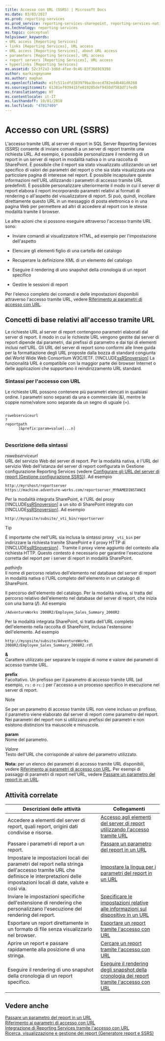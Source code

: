 ```yaml
---
title: Accesso con URL (SSRS) | Microsoft Docs
ms.date: 03/03/2017
ms.prod: reporting-services
ms.prod_service: reporting-services-sharepoint, reporting-services-native
ms.technology: reporting-services
ms.topic: conceptual
helpviewer_keywords:
- URL access [Reporting Services]
- links [Reporting Services], URL access
- URL access [Reporting Services], about URL access
- parameters [Reporting Services], URL access
- report servers [Reporting Services], URL access
- hyperlinks [Reporting Services]
ms.assetid: 52c3f2a3-3d6d-4fee-9c46-83f366919398
author: markingmyname
ms.author: maghan
ms.openlocfilehash: e1fc511cdfd383979ba3bcecd782ed4b481d6260
ms.sourcegitcommit: 61381ef939415fe019285def9450d7583df1fed0
ms.translationtype: HT
ms.contentlocale: it-IT
ms.lasthandoff: 10/01/2018
ms.locfileid: "47817409"
---
```

# <a name="url-access-ssrs"></a>Accesso con URL (SSRS)
  L'accesso tramite URL al server di report in SQL Server Reporting Services (SSRS) consente di inviare comandi a un server di report tramite una richiesta URL. Ad esempio, è possibile personalizzare il rendering di un report in un server di report in modalità nativa o in una raccolta di SharePoint. È possibile che il report sia stato visualizzato utilizzando un set specifico di valori dei parametri del report o che sia stata visualizzata una particolare pagina di interesse nel report. È possibile incapsulare queste informazioni nell'URL utilizzando i parametri di accesso tramite URL predefiniti. È possibile personalizzare ulteriormente il modo in cui il server di report elabora il report incorporando parametri relativi ai formati di rendering o all'aspetto del visualizzatore di report. Si può, quindi, incollare direttamente questo URL in un messaggio di posta elettronica o in una pagina Web per permettere ad altri di accedere al report con le stesse modalità tramite il browser.  
  
 Le altre azioni che si possono eseguire attraverso l'accesso tramite URL sono:  
  
-   Inviare comandi al visualizzatore HTML, ad esempio per l'impostazione dell'aspetto  
  
-   Elencare gli elementi figlio di una cartella del catalogo  
  
-   Recuperare la definizione XML di un elemento del catalogo  
  
-   Eseguire il rendering di uno snapshot della cronologia di un report specifico  
  
-   Gestire le sessioni di report  
  
 Per l'elenco completo dei comandi e delle impostazioni disponibili attraverso l'accesso tramite URL, vedere [Riferimento ai parametri di accesso con URL](../reporting-services/url-access-parameter-reference.md).  
  
## <a name="url-access-concepts"></a>Concetti di base relativi all'accesso tramite URL  
 Le richieste URL al server di report contengono parametri elaborati dal server di report. Il modo in cui le richieste URL vengono gestite dal server di report dipende dai parametri, dai prefissi di parametro e dai tipi di elementi inclusi nell'URL. Gli URL del server di report sono conformi alle linee guida per la formattazione degli URL proposte dalla bozza di standard congiunta del World Wide Web Consortium W3C/IETF. [!INCLUDE[ssRSnoversion](../includes/ssrsnoversion-md.md)] La funzionalità URL è compatibile con la maggior parte dei browser Internet o delle applicazioni che supportano il reindirizzamento URL standard.  
  
### <a name="url-access-syntax"></a>Sintassi per l'accesso con URL  
 Le richieste URL possono contenere più parametri elencati in qualsiasi ordine. I parametri sono separati da una e commerciale (&), mentre le coppie nome/valore sono separate da un segno di uguale (=).  
  
```  
  
rswebserviceurl  
?  
reportpath  
      [&prefix:param=value]...n]  
  
```  
  
### <a name="syntax-description"></a>Descrizione della sintassi  
 *rswebserviceurl*  
 URL del servizio Web del server di report. Per la modalità nativa, è l'URL del servizio Web dell'istanza del server di report configurata in Gestione configurazione Reporting Services (vedere [Configurare gli URL del server di report &#40;Gestione configurazione SSRS&#41;](../reporting-services/install-windows/configure-report-server-urls-ssrs-configuration-manager.md)). Ad esempio  
  
```  
http://myrshost/reportserver  
https://machine.adventure-works.com/reportserver_MYNAMEDINSTANCE  
```  
  
 Per la modalità integrata SharePoint, è l'URL del proxy [!INCLUDE[ssRSnoversion](../includes/ssrsnoversion-md.md)] a un sito di SharePoint integrato con [!INCLUDE[ssRSnoversion](../includes/ssrsnoversion-md.md)]. Ad esempio  
  
```  
http://myspsite/subsite/_vti_bin/reportserver  
```  
  
> [!TIP]  
>  È importante che nell'URL sia inclusa la sintassi proxy `_vti_bin` per indirizzare la richiesta tramite SharePoint e il proxy HTTP di [!INCLUDE[ssRSnoversion](../includes/ssrsnoversion-md.md)] . Tramite il proxy viene aggiunto del contesto alla richiesta HTTP. Questo contesto è necessario per garantire l'esecuzione corretta del report per i server di report in modalità SharePoint.  
  
 *pathinfo*  
 Il nome di percorso relativo dell'elemento nel database del server di report in modalità nativa o l'URL completo dell'elemento in un catalogo di SharePoint.  
  
 Il percorso dell'elemento del catalogo. Per la modalità nativa, si tratta del percorso relativo dell'elemento nel database del server di report, che inizia con una barra (**/**). Ad esempio  
  
```  
/AdventureWorks 2008R2/Employee_Sales_Summary_2008R2  
```  
  
 Per la modalità integrata SharePoint, si tratta dell'URL completo dell'elemento nella raccolta di SharePoint, inclusa l'estensione dell'elemento. Ad esempio  
  
```  
http://myspsite/subsite/AdventureWorks 2008R2/Employee_Sales_Summary_2008R2.rdl  
```  
  
 **&**  
 Carattere utilizzato per separare le coppie di nome e valore dei parametri di accesso tramite URL.  
  
 **prefix**  
 Facoltativo. Un prefisso per il parametro di accesso tramite URL (ad esempio, `rs:` o `rc:`) per l'accesso a un processo specifico in esecuzione nel server di report.  
  
> [!NOTE]  
>  Se per un parametro di accesso tramite URL non viene incluso un prefisso, il parametro viene elaborato dal server di report come parametro del report. Nei parametri del report non si utilizzano prefissi dei parametri e non esistono distinzioni tra maiuscole e minuscole.  
  
 **param**  
 Nome del parametro.  
  
 *Valore*  
 Testo dell'URL che corrisponde al valore del parametro utilizzato.  
  
 **Nota:** per un elenco dei parametri di accesso tramite URL disponibili, vedere [Riferimento ai parametri di accesso con URL](../reporting-services/url-access-parameter-reference.md). Per esempi di passaggi di parametri di report nell'URL, vedere [Passare un parametro del report in un URL](../reporting-services/pass-a-report-parameter-within-a-url.md).  
  
## <a name="related-tasks"></a>Attività correlate  
  
|Descrizioni delle attività|Collegamenti|  
|-----------------------|-----------|  
|Accedere a elementi del server di report, quali report, origini dati condivise e risorse.|[Accesso agli elementi del server di report utilizzando l'accesso tramite URL](../reporting-services/access-report-server-items-using-url-access.md)|  
|Passare i parametri di report a un report.|[Passare un parametro del report in un URL](../reporting-services/pass-a-report-parameter-within-a-url.md)|  
|Impostare le impostazioni locali dei parametri del report nella stringa dell'accesso tramite URL che definisce le interpretazioni delle impostazioni locali di date, valute e così via.|[Impostare la lingua per i parametri del report in un URL](../reporting-services/set-the-language-for-report-parameters-in-a-url.md)|  
|Inviare le impostazioni specifiche dell'estensione di rendering che personalizzano l'esecuzione del rendering del report.|[Specificare le impostazioni relative alle informazioni sul dispositivo in un URL](../reporting-services/specify-device-information-settings-in-a-url.md)|  
|Esportare un report direttamente in un formato di file senza visualizzarlo nel browser.|[Esportare un report tramite l'accesso con URL](../reporting-services/export-a-report-using-url-access.md)|  
|Aprire un report e passare rapidamente alla posizione di una stringa.|[Cercare un report tramite l'accesso con URL](../reporting-services/search-a-report-using-url-access.md)|  
|Eseguire il rendering di uno snapshot della cronologia di un report specifico.|[Eseguire il rendering degli snapshot della cronologia dei report tramite l'accesso con URL](../reporting-services/render-a-report-history-snapshot-using-url-access.md)|  
  
## <a name="see-also"></a>Vedere anche  
 [Passare un parametro del report in un URL](../reporting-services/pass-a-report-parameter-within-a-url.md)   
 [Riferimento ai parametri di accesso con URL](../reporting-services/url-access-parameter-reference.md)   
 [Integrazione di Reporting Services tramite l'accesso con URL](../reporting-services/application-integration/integrating-reporting-services-using-url-access.md)   
 [Ricerca, visualizzazione e gestione dei report &#40;Generatore report e SSRS&#41;](../reporting-services/report-builder/finding-viewing-and-managing-reports-report-builder-and-ssrs.md)  
  
  
